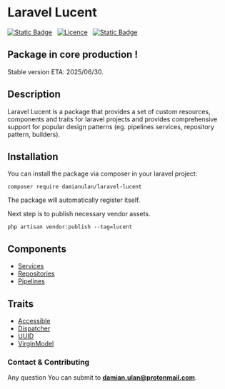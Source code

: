 # Laravel Lucent

[![Static Badge](https://img.shields.io/badge/made_with-Laravel-red?style=for-the-badge)](https://laravel.com/docs/11.x/releases) &nbsp; [![Licence](https://img.shields.io/github/license/Ileriayo/markdown-badges?style=for-the-badge)](./LICENSE) &nbsp; [![Static Badge](https://img.shields.io/badge/maintainer-damianulan-blue?style=for-the-badge)](https://damianulan.me)

## Package in core production !

Stable version ETA: 2025/06/30.

## Description

Laravel Lucent is a package that provides a set of custom resources, components and traits for laravel projects and provides comprehensive support for popular design patterns (eg. pipelines services, repository pattern, builders).

## Installation

You can install the package via composer in your laravel project:

```
composer require damianulan/laravel-lucent
```

The package will automatically register itself.

Next step is to publish necessary vendor assets.

```
php artisan vendor:publish --tag=lucent
```

## Components

- [Services](docs/SERIVCES.md)
- [Repositories](docs/REPOSITORIES.md)
- [Pipelines](docs/PIPELINES.md)

## Traits

- [Accessible](docs/TRAITS.md#accessible)
- [Dispatcher](docs/TRAITS.md#dispatcher)
- [UUID](docs/TRAITS.md#uuid)
- [VirginModel](docs/TRAITS.md#virginmodel)

### Contact & Contributing

Any question You can submit to **damian.ulan@protonmail.com**.

